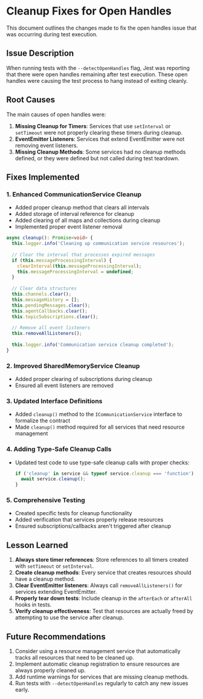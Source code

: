 # Cleanup Fixes for Open Handles

This document outlines the changes made to fix the open handles issue that was occurring during test execution.

## Issue Description

When running tests with the `--detectOpenHandles` flag, Jest was reporting that there were open handles remaining after test execution. These open handles were causing the test process to hang instead of exiting cleanly.

## Root Causes

The main causes of open handles were:

1. **Missing Cleanup for Timers**: Services that use `setInterval` or `setTimeout` were not properly clearing these timers during cleanup.
2. **EventEmitter Listeners**: Services that extend EventEmitter were not removing event listeners.
3. **Missing Cleanup Methods**: Some services had no cleanup methods defined, or they were defined but not called during test teardown.

## Fixes Implemented

### 1. Enhanced CommunicationService Cleanup

- Added proper cleanup method that clears all intervals
- Added storage of interval reference for cleanup
- Added clearing of all maps and collections during cleanup
- Implemented proper event listener removal

```typescript
async cleanup(): Promise<void> {
  this.logger.info('Cleaning up communication service resources');
  
  // Clear the interval that processes expired messages
  if (this.messageProcessingInterval) {
    clearInterval(this.messageProcessingInterval);
    this.messageProcessingInterval = undefined;
  }
  
  // Clear data structures
  this.channels.clear();
  this.messageHistory = [];
  this.pendingMessages.clear();
  this.agentCallbacks.clear();
  this.topicSubscriptions.clear();
  
  // Remove all event listeners
  this.removeAllListeners();
  
  this.logger.info('Communication service cleanup completed');
}
```

### 2. Improved SharedMemoryService Cleanup

- Added proper clearing of subscriptions during cleanup
- Ensured all event listeners are removed

### 3. Updated Interface Definitions

- Added `cleanup()` method to the `ICommunicationService` interface to formalize the contract
- Made `cleanup()` method required for all services that need resource management

### 4. Adding Type-Safe Cleanup Calls

- Updated test code to use type-safe cleanup calls with proper checks:
  ```typescript
  if ('cleanup' in service && typeof service.cleanup === 'function') {
    await service.cleanup();
  }
  ```

### 5. Comprehensive Testing

- Created specific tests for cleanup functionality
- Added verification that services properly release resources
- Ensured subscriptions/callbacks aren't triggered after cleanup

## Lesson Learned

1. **Always store timer references**: Store references to all timers created with `setTimeout` or `setInterval`.
2. **Create cleanup methods**: Every service that creates resources should have a cleanup method.
3. **Clear EventEmitter listeners**: Always call `removeAllListeners()` for services extending EventEmitter.
4. **Properly tear down tests**: Include cleanup in the `afterEach` or `afterAll` hooks in tests.
5. **Verify cleanup effectiveness**: Test that resources are actually freed by attempting to use the service after cleanup.

## Future Recommendations

1. Consider using a resource management service that automatically tracks all resources that need to be cleaned up.
2. Implement automatic cleanup registration to ensure resources are always properly cleaned up.
3. Add runtime warnings for services that are missing cleanup methods.
4. Run tests with `--detectOpenHandles` regularly to catch any new issues early. 